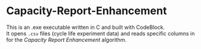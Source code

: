 # Capacity-Report-Enhancement
This is an .exe executable written in C and built with CodeBlock.  
It opens `.csv` files (cycle life experiment data) and reads specific columns in for the *Capacity Report Enhancement* algorithm.
